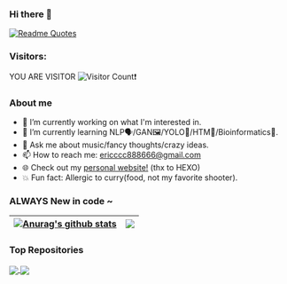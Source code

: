 ### Hi there 👋
[![Readme Quotes](https://quotes-github-readme.vercel.app/api?type=vertical&theme=light&quote=永远天真，永远热烈。)](https://github.com/piyushsuthar/github-readme-quotes)

### Visitors:
YOU ARE VISITOR
![Visitor Count](https://profile-counter.glitch.me/ERICMIAO0817/count.svg)❗️
### About me
<!--
**ERICMIAO0817/ERICMIAO0817** is a ✨ _special_ ✨ repository because its `README.md` (this file) appears on your GitHub profile.

Here are some ideas to get you started:

- 🔭 I’m currently working on ...
- 🌱 I’m currently learning ...
- 👯 I’m looking to collaborate on ...
- 🤔 I’m looking for help with ...
- 💬 Ask me about ...
- 📫 How to reach me: ...
- 😄 Pronouns: ...
- ⚡ Fun fact: ...
-->
- 🔭 I’m currently working on what I'm interested in.
- 🌱 I’m currently learning NLP🗣/GAN🖼/YOLO🎯/HTM🧠/Bioinformatics🧬.
- 💬 Ask me about music/fancy thoughts/crazy ideas.
- 📫 How to reach me: ericccc888666@gmail.com
- 🌐 Check out my <a href="https://ericmiao.top">personal website!</a> (thx to HEXO)
- :boom: Fun fact: Allergic to curry(food, not my favorite shooter).

### ALWAYS New in code ~

| <a href="https://github.com/anuraghazra/github-readme-stats"><img align="center" src="https://github-readme-stats.vercel.app/api?username=ERICMIAO0817&show_icons=true&include_all_commits=true&theme=transparent&hide_border=true" alt="Anurag's github stats" /></a> | <a href="https://github.com/anuraghazra/github-readme-stats"><img align="center" src="https://github-readme-stats.vercel.app/api/top-langs/?username=ERICMIAO0817&layout=compact&theme=transparent&hide_border=true" /></a> |
| ------------- | ------------- |

### Top Repositories


<a href="https://github.com/anuraghazra/github-readme-stats">
  <img align="center" src="https://github-readme-stats.vercel.app/api/pin/?username=global-nlp&repo=knlp&theme=transparent" />
</a>
<a href="https://github.com/anuraghazra/anuraghazra.github.io">
  <img align="center" src="https://github-readme-stats.vercel.app/api/pin/?username=ERICMIAO0817&repo=ericmiao.top&theme=transparent" />
</a>
